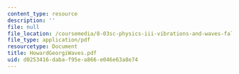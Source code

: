 ```yaml
---
content_type: resource
description: ''
file: null
file_location: /coursemedia/8-03sc-physics-iii-vibrations-and-waves-fall-2016/d0253416dabaf95ea866e046e63a8e74_MIT8_03SCF16_Text_Ch1.pdf
file_type: application/pdf
resourcetype: Document
title: HowardGeorgiWaves.pdf
uid: d0253416-daba-f95e-a866-e046e63a8e74
---
```

